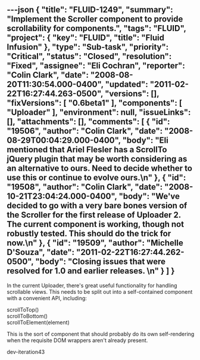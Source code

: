 ---json
{
  "title": "FLUID-1249",
  "summary": "Implement the Scroller component to provide scrollability for components.",
  "tags": "FLUID",
  "project": {
    "key": "FLUID",
    "title": "Fluid Infusion"
  },
  "type": "Sub-task",
  "priority": "Critical",
  "status": "Closed",
  "resolution": "Fixed",
  "assignee": "Eli Cochran",
  "reporter": "Colin Clark",
  "date": "2008-08-20T11:30:54.000-0400",
  "updated": "2011-02-22T16:27:44.263-0500",
  "versions": [],
  "fixVersions": [
    "0.6beta1"
  ],
  "components": [
    "Uploader"
  ],
  "environment": null,
  "issueLinks": [],
  "attachments": [],
  "comments": [
    {
      "id": "19506",
      "author": "Colin Clark",
      "date": "2008-08-29T00:04:29.000-0400",
      "body": "Eli mentioned that Ariel Flesler has a ScrollTo jQuery plugin that may be worth considering as an alternative to ours. Need to decide whether to use this or continue to evolve ours.\n"
    },
    {
      "id": "19508",
      "author": "Colin Clark",
      "date": "2008-10-21T23:04:24.000-0400",
      "body": "We've decided to go with a very bare bones version of the Scroller for the first release of Uploader 2. The current component is working, though not robustly tested. This should do the trick for now.\n"
    },
    {
      "id": "19509",
      "author": "Michelle D'Souza",
      "date": "2011-02-22T16:27:44.262-0500",
      "body": "Closing issues that were resolved for 1.0 and earlier releases.&#x20;\n"
    }
  ]
}
---
In the current Uploader, there's great useful functionality for handling scrollable views. This needs to be split out into a self-contained component with a convenient API, including:

scrollToTop()\
scrollToBottom()\
scrollToElement(element)

This is the sort of component that should probably do its own self-rendering when the requisite DOM wrappers aren't already present.

dev-iteration43

        